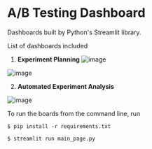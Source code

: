# A/B Testing Dashboard

Dashboards built by Python's Streamlit library.

List of dashboards included

1. **Experiment Planning**
![image](https://github.com/mertcan79/AB-Testing-Dashboard/assets/38556356/0f4d4087-cfcb-413d-9e8c-cc10e532736f)

![image](https://github.com/mertcan79/AB-Testing-Dashboard/assets/38556356/46370790-7872-41ce-9bff-65f9c310ada4)

2. **Automated Experiment Analysis**
   
![image](https://github.com/mertcan79/AB-Testing-Dashboard/assets/38556356/b5de5e88-0b89-4a55-a3f9-b6ffd570df9c)


To run the boards from the command line, run 
```
$ pip install -r requirements.txt

$ streamlit run main_page.py
```



